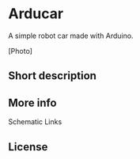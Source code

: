 Arducar
=======
A simple robot car made with Arduino.

[Photo]

Short description
-----------------


More info
---------
Schematic
Links

License
-------
